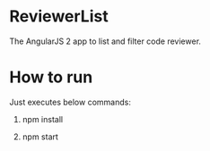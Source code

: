 # ReviewerList
The AngularJS 2 app to list and filter code reviewer.

# How to run
Just executes below commands:

1. npm install

2. npm start
